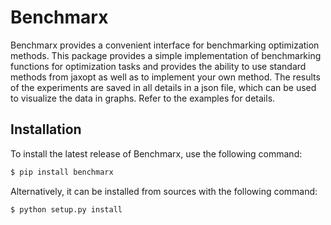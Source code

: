 # Benchmarx

Benchmarx provides a convenient interface for benchmarking optimization 
methods. This package provides a simple implementation of benchmarking 
functions for optimization tasks and provides the ability to use standard 
methods from jaxopt as well as to implement your own method. The results 
of the experiments are saved in all details in a json file, which can be 
used to visualize the data in graphs. Refer to the examples for details.

## Installation

To install the latest release of Benchmarx, use the following command:

```bash
$ pip install benchmarx
```

Alternatively, it can be installed from sources with the following command:

```bash
$ python setup.py install
```